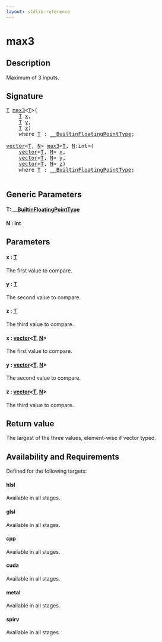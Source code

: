 ```yaml
---
layout: stdlib-reference
---
```


# max3

## Description

Maximum of 3 inputs.



## Signature 

<pre>
<a href="max3.html#typeparam-T" class="code_type">T</a> <a href="max3.html">max3</a>&lt;<a href="max3.html#typeparam-T" class="code_type">T</a>&gt;(
    <a href="max3.html#typeparam-T" class="code_type">T</a> <a href="max3.html#decl-x" class="code_param">x</a>,
    <a href="max3.html#typeparam-T" class="code_type">T</a> <a href="max3.html#decl-y" class="code_param">y</a>,
    <a href="max3.html#typeparam-T" class="code_type">T</a> <a href="max3.html#decl-z" class="code_param">z</a>)
    <span class='code_keyword'>where</span> <a href="max3.html#typeparam-T" class="code_type">T</a> : <a href="index.html" class="code_type">__BuiltinFloatingPointType</a>;

<a href="index.html" class="code_type">vector</a>&lt;<a href="max3.html#typeparam-T" class="code_type">T</a>, <a href="max3.html#decl-N" class="code_var">N</a>&gt; <a href="max3.html">max3</a>&lt;<a href="max3.html#typeparam-T" class="code_type">T</a>, <a href="max3.html#decl-N" class="code_var">N</a>:<span class="code_keyword">int</span>&gt;(
    <a href="index.html" class="code_type">vector</a>&lt;<a href="max3.html#typeparam-T" class="code_type">T</a>, <a href="max3.html#decl-N" class="code_var">N</a>&gt; <a href="max3.html#decl-x" class="code_param">x</a>,
    <a href="index.html" class="code_type">vector</a>&lt;<a href="max3.html#typeparam-T" class="code_type">T</a>, <a href="max3.html#decl-N" class="code_var">N</a>&gt; <a href="max3.html#decl-y" class="code_param">y</a>,
    <a href="index.html" class="code_type">vector</a>&lt;<a href="max3.html#typeparam-T" class="code_type">T</a>, <a href="max3.html#decl-N" class="code_var">N</a>&gt; <a href="max3.html#decl-z" class="code_param">z</a>)
    <span class='code_keyword'>where</span> <a href="max3.html#typeparam-T" class="code_type">T</a> : <a href="index.html" class="code_type">__BuiltinFloatingPointType</a>;

</pre>

## Generic Parameters

####  <a id="typeparam-T"></a>T: [\_\_BuiltinFloatingPointType](../interfaces/0_builtinfloatingpointtype-029hm/index)
####  <a id="decl-N"></a>N  : int

## Parameters

####  <a id="decl-x"></a>x  : [T](max3#typeparam-T)
The first value to compare.

####  <a id="decl-y"></a>y  : [T](max3#typeparam-T)
The second value to compare.

####  <a id="decl-z"></a>z  : [T](max3#typeparam-T)
The third value to compare.

####  <a id="decl-x"></a>x  : [vector](../types/vector/index)\<[T](../types/vector/index#typeparam-T), [N](../types/vector/index#decl-N)\>
The first value to compare.

####  <a id="decl-y"></a>y  : [vector](../types/vector/index)\<[T](../types/vector/index#typeparam-T), [N](../types/vector/index#decl-N)\>
The second value to compare.

####  <a id="decl-z"></a>z  : [vector](../types/vector/index)\<[T](../types/vector/index#typeparam-T), [N](../types/vector/index#decl-N)\>
The third value to compare.


## Return value
The largest of the three values, element-wise if vector typed.


## Availability and Requirements

Defined for the following targets:

#### hlsl
Available in all stages.

#### glsl
Available in all stages.

#### cpp
Available in all stages.

#### cuda
Available in all stages.

#### metal
Available in all stages.

#### spirv
Available in all stages.



